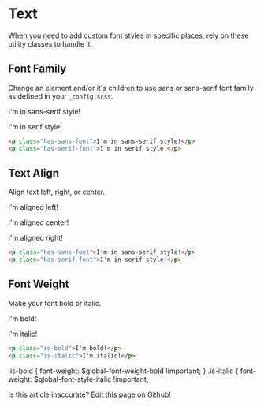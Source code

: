 # Text

When you need to add custom font styles in specific places, rely on these utility classes to handle it.

## Font Family

Change an element and/or it's children to use sans or sans-serif font family as defined in your `_config.scss`.

<p class="filler has-padding has-sans-font">I'm in sans-serif style!</p>
<p class="filler has-padding has-serif-font">I'm in serif style!</p>

```html
<p class="has-sans-font">I'm in sans-serif style!</p>
<p class="has-serif-font">I'm in serif style!</p>
```

## Text Align

Align text left, right, or center.

<p class="filler has-padding has-left-text">I'm aligned left!</p>
<p class="filler has-padding has-center-text">I'm aligned center!</p>
<p class="filler has-padding has-right-text">I'm aligned right!</p>

```html
<p class="has-sans-font">I'm in sans-serif style!</p>
<p class="has-serif-font">I'm in serif style!</p>
```

## Font Weight

Make your font bold or italic.

<p class="filler has-padding is-bold">I'm bold!</p>
<p class="filler has-padding is-italic">I'm italic!</p>

```html
<p class="is-bold">I'm bold!</p>
<p class="is-italic">I'm italic!</p>
```

.is-bold {
  font-weight: $global-font-weight-bold !important;
}
.is-italic {
  font-weight: $global-font-style-italic !important;

<p class="has-right-text">Is this article inaccurate? <a href="https://github.com/geotrev/undernet/tree/master/docs/text.md">Edit this page on Github!</a></p>
